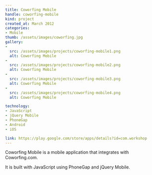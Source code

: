```yaml
---
title: Coworfing Mobile
handle: coworfing-mobile
kind: project
created_at: March 2012
categories:
- Mobile
thumb: /assets/images/coworfing.jpg
gallery:
-
  src: /assets/images/projects/coworfing-mobile1.png
  alt: Coworfing Mobile
-
  src: /assets/images/projects/coworfing-mobile2.png
  alt: Coworfing Mobile
-
  src: /assets/images/projects/coworfing-mobile3.png
  alt: Coworfing Mobile
-
  src: /assets/images/projects/coworfing-mobile4.png
  alt: Coworfing Mobile

technology:
- JavaScript
- jQuery Mobile
- PhoneGap
- Android
- iOS

link: https://play.google.com/store/apps/details?id=com.workshop
---
```


Coworfing Mobile is a mobile application that integrates with Coworfing.com.

It is built with JavaScript using PhoneGap and jQuery Mobile.
